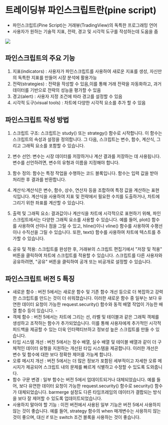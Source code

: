 # 트레이딩뷰 파인스크립트란(pine script)

- 파인스크립트(Pine Script)는 거래뷰(TradingView)의 독특한 프로그래밍 언어
- 사용자가 원하는 기술적 지표, 전략, 경고 및 시각적 도구를 작성하는데 도움을 줌

![](https://i.imgur.com/Fp98Jla.png)


## 파인스크립트의 주요 기능
1. 지표(indicators) : 사용자가 파인스크립트를 사용하여 새로운 지표를 생성, 자신만의 독특한 지표를 만들어 시장 분석에 활용가능
2. 전략(strategies) : 전략을 작성할 수 있음,이를 통해 거래 전략을 자동화하고, 과거 데이터를 기반으로 전략의 성능을 평가할 수 있음
3. 경고(alert) : 사용자 지정 조건에 따라 경고를 설정할 수 있음
4. 시각적 도구(visual tools) : 차트에 다양한 시각적 요소를 추가 할 수 있음

## 파인스크립트 작성 방법
1. 스크립트 구조: 스크립트는 study() 또는 strategy() 함수로 시작합니다. 이 함수는 스크립트의 속성과 설정을 정의합니다. 그 다음, 스크립트는 변수, 함수, 계산식, 그리고 그래픽 요소를 포함할 수 있습니다.

2. 변수 선언: 변수는 시장 데이터를 저장하거나 계산 결과를 저장하는 데 사용됩니다. 변수를 선언하려면, 변수의 유형과 이름을 지정해야 합니다.

3. 함수 정의: 함수는 특정 작업을 수행하는 코드 블록입니다. 함수는 입력 값을 받아 처리한 후 결과를 반환합니다.

4. 계산식:계산식은 변수, 함수, 상수, 연산자 등을 조합하여 특정 값을 계산하는 표현식입니다. 계산식을 사용하여 지표 및 전략에서 필요한 수치를 도출하거나, 차트에 그리기 위한 좌표를 계산할 수 있습니다.

5. 출력 및 그래픽 요소: 결과값이나 계산식을 차트에 시각적으로 표현하기 위해, 파인스크립트에서는 다양한 그래픽 요소를 사용할 수 있습니다. 예를 들어, plot() 함수를 사용하여 선이나 점을 그릴 수 있고, hline()이나 vline() 함수를 사용하여 수평선이나 수직선을 그릴 수 있습니다. 또한, text() 함수를 사용하여 차트에 텍스트를 추가할 수 있습니다.

6. 공유 및 적용: 스크립트를 완성한 후, 거래뷰의 스크립트 편집기에서 "저장 및 적용" 버튼을 클릭하여 차트에 스크립트를 적용할 수 있습니다. 스크립트를 다른 사용자와 공유하려면, "공유" 버튼을 클릭하여 공개 또는 비공개로 설정할 수 있습니다.

## 파인스크립트 버전 5 특징
- 새로운 함수 : 버전 5에서는 새로운 함수 및 기존 함수 개선 등으로 더 복잡하고 강력한 스크립트를 만드는 것이 더 쉬워졌습니다. 이러한 새로운 함수 중 일부는 보다 유연한 데이터 요청이 가능한 request.security() 함수와 동적 배열 작업이 가능한 배열 함수 등이 있습니다. -
- 객체 함수 : 버전 5에서는 차트에 그리는 선, 라벨 및 테이블과 같은 그래픽 객체를 생성하고 조작하는 함수가 추가되었습니다. 이를 통해 사용자에게 추가적인 시각적 피드백을 제공할 수 있는 더욱 인터랙티브하고 정보성 높은 스크립트를 만들 수 있습니다.
- 타입 시스템 개선 : 버전 5에서는 정수 배열, 실수 배열 및 테이블 배열과 같이 더 구체적인 데이터 유형을 지원하는 개선된 타입 시스템을 제공합니다. 이러한 개선은 변수 및 함수에 대한 보다 정확한 제어를 가능케 합니다.
- 오류 메시지 개선 : 버전 5에서는 더 많은 정보가 포함된 세부적이고 자세한 오류 메시지가 제공되어 스크립트 내의 문제를 빠르게 식별하고 수정할 수 있도록 도와줍니다.   
- 함수 구문 변경 : 일부 함수는 버전 5에서 업데이트되거나 대체되었습니다. 예를 들어, 보다 유연한 데이터 요청이 가능한 request.security() 함수로 security() 함수가 대체되었습니다. barmerge 설정도 다른 타임프레임의 데이터가 결합되는 방식을 보다 잘 제어할 수 있도록 업데이트되었습니다.
- 사용하지 말아야 할 기능 : 이전 버전에서 사용된 일부 기능은 버전 5에서 사용하지 않는 것이 좋습니다. 예를 들어, strategy 함수의 when 매개변수는 사용하지 않는 것이 좋으며, 대신 if 또는 switch 조건 블록을 사용하는 것이 좋습니다. 
   
   